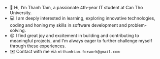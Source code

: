 - 👋 Hi, I’m Thanh Tam, a passionate 4th-year IT student at Can Tho University.  
- 💻 I am deeply interested in learning, exploring innovative technologies, coding and honing my skills in software development and problem-solving.
- 😍 I find great joy and excitement in building and contributing to meaningful projects, and I'm always eager to further challenge myself through these experiences.
- ✉️ Contact with me via ```ntthanhtam.forwork@gmail.com ```
<!---
ngothuythanhtam/ngothuythanhtam is a ✨ special ✨ repository because its `README.md` (this file) appears on your GitHub profile.
You can click the Preview link to take a look at your changes.
--->
